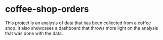 # coffee-shop-orders
This project is an analysis of data that has been collected from a coffee shop. it also showcases a dashboard that throws more light on the analysis that was done with the data.
